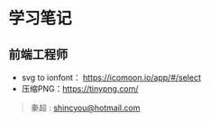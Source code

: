 # 学习笔记
## 前端工程师      
* svg to ionfont： https://icomoon.io/app/#/select
* 压缩PNG：https://tinypng.com/
> 秦超 : <shincyou@hotmail.com>
